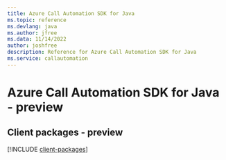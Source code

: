 ```yaml
---
title: Azure Call Automation SDK for Java
ms.topic: reference
ms.devlang: java
ms.author: jfree
ms.data: 11/14/2022
author: joshfree
description: Reference for Azure Call Automation SDK for Java
ms.service: callautomation
---
```

# Azure Call Automation SDK for Java - preview

## Client packages - preview
[!INCLUDE [client-packages](call-automation-client-index.md)]